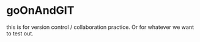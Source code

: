 # goOnAndGIT
this is for version control / collaboration practice. Or for whatever we want to test out. 
